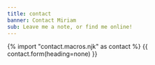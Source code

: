 ```yaml
---
title: contact
banner: Contact Miriam
sub: Leave me a note, or find me online!
---
```


{% import "contact.macros.njk" as contact %}
{{ contact.form(heading=none) }}

